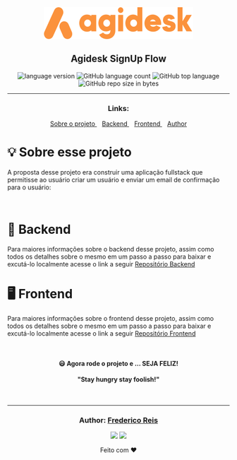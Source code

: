 <div align="center">
  <img alt="Agidesk Challenge"
    src="agidesk-logo.svg"
  />

</div>

<h2 align="center">
   Agidesk SignUp Flow
</h2>

<p align="center">

  <img alt="language version" src="https://img.shields.io/badge/Node-v_v20.14.0-339933?logo=node.js">

  <img alt="GitHub language count" src="https://img.shields.io/github/languages/count/Fred-Reis/agi-monorepo">

  
  <img alt="GitHub top language" src="https://img.shields.io/github/languages/top/Fred-Reis/agi-monorepo">

  <img alt="GitHub repo size in bytes" src="https://img.shields.io/github/repo-size/Fred-Reis/agi-monorepo">

</p>

<hr/>

<h3 align="center">Links:</h3>

<p align="center">

  <a href="#-sobre-esse-projeto">
    Sobre o projeto
  </a>&nbsp;&nbsp;
  <a href="#-backend">
    Backend
  </a>&nbsp;&nbsp;
  <a href="#-frontend">
    Frontend
  </a>&nbsp;&nbsp;
  <a href="#author-frederico-reis">
    Author
  </a>

</p>

# 💡 Sobre esse projeto

A proposta desse projeto era construir uma aplicação fullstack que permitisse ao usuário criar um usuário e enviar um email de confirmação para o usuário:

<br/>

# 📑 Backend

Para maiores informações sobre o backend desse projeto, assim como todos os detalhes sobre o mesmo em um passo a passo para baixar e excutá-lo localmente acesse o link a seguir [Repositório Backend](https://github.com/Fred-Reis/agi-be-challenge/?tab=readme)

# 🖥️ Frontend

Para maiores informações sobre o frontend desse projeto, assim como todos os detalhes sobre o mesmo em um passo a passo para baixar e excutá-lo localmente acesse o link a seguir [Repositório Frontend](https://github.com/Fred-Reis/agi-fe-challenge/?tab=readme)



<br/>

<h4 align="center">
  😃 Agora rode o projeto e ... SEJA FELIZ!
</h4>

<h4 align="center">
  "Stay hungry stay foolish!"
</h4>

<br/>

---

<h3 align="center">
Author: <a alt="Fred-Reis" href="https://github.com/Fred-Reis">Frederico Reis</a>
</h3>

<p align="center">

  <a alt="Frederico Reis" href="https://www.linkedin.com/in/frederico-reis-dev/">
    <img src="https://img.shields.io/badge/LinkedIn-Frederico_Reis-0077B5?logo=linkedin"/></a>
  <a alt="Frederico Reis" href="https://github.com/Fred-Reis ">
  <img src="https://img.shields.io/badge/Fred_Reis-GitHub-000?logo=github"/></a>

</p>

<p align="center">
  Feito com ♥️
</p>

